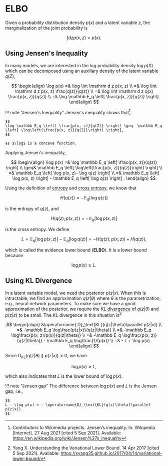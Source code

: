 # ELBO

Given a probability distribution density $p(x)$ and a latent variable $z$, the marginalization of the joint probability is

$$
\int \mathrm dz p(x, z) = p(x).
$$


## Using Jensen's Inequality

In many models, we are interested in the log probability density $\log p(X)$ which can be decomposed using an auxiliary density of the latent variable $q(Z)$,

$$
\begin{align}
\log p(x) =& \log \int \mathrm d z p(x, z) \\
=& \log \int \mathrm d z p(x, z) \frac{q(z)}{q(z)} \\
=& \log \int \mathrm d z q(x) \frac{p(x, z)}{q(z)} \\
=& \log \mathbb E_q \left[ \frac{p(x, z)}{q(z)} \right].
\end{align}
$$

!!! note "Jensen's Inequality"
    Jensen's inequality shows that[^jensens-inequality-wiki]

    $$
    \log \mathbb E_q \left[ \frac{p(x, z)}{q(Z)} \right] \geq  \mathbb E_q \left[ \log\left(\frac{p(x, z)}{q(Z)}\right) \right],
    $$

    as $\log$ is a concave function.

Applying Jensen's inequality,

$$
\begin{align}
\log p(x) =& \log \mathbb E_q \left[ \frac{p(x, z)}{q(z)} \right] \\
\geq&  \mathbb E_q \left[ \log\left(\frac{p(x, z)}{q(z)}\right) \right] \\
=& \mathbb E_q \left[ \log p(x, z)- \log q(z) \right] \\
=& \mathbb E_q \left[ \log p(x, z) \right] - \mathbb E_q \left[ \log q(z) \right] .
\end{align}
$$

Using the definition of [entropy](entropy.md#shannon-entropy) and [cross entropy](entropy.md#cross-entropy), we know that

$$
H(q(z)) = - \mathbb E_q \left[ \log q(z) \right]
$$

is the entropy of $q(z)$, and

$$
H(q(z);p(x,z)) = -\mathbb E_q \left[ \log p(x, z) \right]
$$

is the cross entropy. We define

$$
L = \mathbb E_q \left[ \log p(x, z) \right] - \mathbb E_q \left[ \log q(z) \right] = - H(q(z);p(x,z)) + H(q(z)),
$$

which is called the evidence lower bound (**ELBO**). It is a lower bound because

$$
\log p(x) \geq L.
$$


[^jensens-inequality-wiki]: Contributors to Wikimedia projects. Jensen’s inequality. In: Wikipedia [Internet]. 27 Aug 2021 [cited 5 Sep 2021]. Available: https://en.wikipedia.org/wiki/Jensen%27s_inequality



## Using KL Divergence

In a latent variable model, we need the posterior $p(z|x)$. When this is intractable, we find an approximation $q(z|\theta)$ where $\theta$ is the parametrization, e.g., neural network parameters. To make sure we have a good approximation of the posterior, we require the [KL divergence](kl-divergence.md) of $q(z|\theta)$ and $p(z|z)$ to be small. The KL divergence in this situation is[^Yang2017]

$$
\begin{align}
&\operatorname{ D}_\text{KL}(q(z|\theta)\parallel p(z|x)) \\
=& -\mathbb E_q \log\frac{p(z|x)}{q(z|\theta)} \\
=& -\mathbb E_q \log\frac{p(x, z)/p(x)}{q(z|\theta)} \\
=& -\mathbb E_q \log\frac{p(x, z)}{q(z|\theta)} - \mathbb E_q \log\frac{1}{p(x)} \\
=& - L + \log p(x).
\end{align}
$$

Since $\operatorname{D}_{\text{KL}}(q(z|\theta)\parallel p(z|x))\geq 0$, we have

$$
\log p(x) \geq L,
$$

which also indicates that $L$ is the lower bound of $\log p(x)$.


!!! note "Jensen gap"
    The difference between $\log p(x)$ and $L$ is the Jensen gap, i.e.,

    $$
    L - \log p(x) = - \operatorname{D}_\text{KL}(q(z|\theta)\parallel p(z|x)).
    $$



[^Yang2017]: Yang X. Understanding the Variational Lower Bound. 14 Apr 2017 [cited 5 Sep 2021]. Available: https://xyang35.github.io/2017/04/14/variational-lower-bound/



